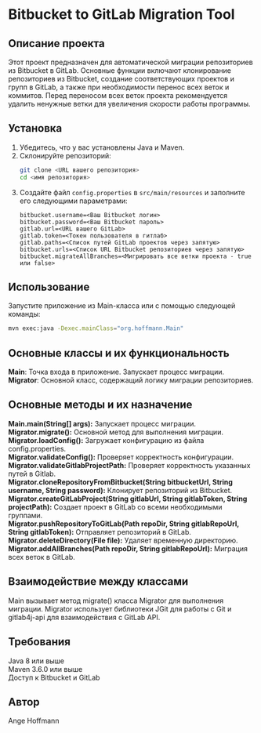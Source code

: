 # Bitbucket to GitLab Migration Tool
## Описание проекта
Этот проект предназначен для автоматической миграции репозиториев из Bitbucket в GitLab.
Основные функции включают клонирование репозиториев из Bitbucket, создание соответствующих проектов и групп в GitLab,
а также при необходимости перенос всех веток и коммитов. Перед переносом всех веток проекта рекомендуется удалить
ненужные ветки для увеличения скорости работы программы.
## Установка
1. Убедитесь, что у вас установлены Java и Maven.
2. Склонируйте репозиторий:
    ```bash
    git clone <URL вашего репозитория>
    cd <имя репозитория>
    ```
3. Создайте файл `config.properties` в `src/main/resources` и заполните его следующими параметрами:
    ```properties
    bitbucket.username=<Ваш Bitbucket логин>
    bitbucket.password=<Ваш Bitbucket пароль>
    gitlab.url=<URL вашего GitLab>
    gitlab.token=<Токен пользователя в гитлаб>
    gitlab.paths=<Список путей GitLab проектов через запятую>
    bitbucket.urls=<Список URL Bitbucket репозиториев через запятую>
    bitbucket.migrateAllBranches=<Мигрировать все ветки проекта - true или false>
    ```
## Использование
Запустите приложение из Main-класса или с помощью следующей команды:
```bash
mvn exec:java -Dexec.mainClass="org.hoffmann.Main"
```

## Основные классы и их функциональность
**Main**: Точка входа в приложение. Запускает процесс миграции.  
**Migrator**: Основной класс, содержащий логику миграции репозиториев.
## Основные методы и их назначение
**Main.main(String[] args):** Запускает процесс миграции.  
**Migrator.migrate():** Основной метод для выполнения миграции.  
**Migrator.loadConfig():** Загружает конфигурацию из файла config.properties.  
**Migrator.validateConfig():** Проверяет корректность конфигурации.  
**Migrator.validateGitlabProjectPath:** Проверяет корректность указанных путей в Gitlab.  
**Migrator.cloneRepositoryFromBitbucket(String bitbucketUrl, String username, String password):** Клонирует репозиторий из Bitbucket.  
**Migrator.createGitLabProject(String gitlabUrl, String gitlabToken, String projectPath):** Создает проект в GitLab со всеми необходимыми группами.  
**Migrator.pushRepositoryToGitLab(Path repoDir, String gitlabRepoUrl, String gitlabToken):** Отправляет репозиторий в GitLab.  
**Migrator.deleteDirectory(File file):** Удаляет временную директорию.  
**Migrator.addAllBranches(Path repoDir, String gitlabRepoUrl):** Миграция всех веток в GitLab.
## Взаимодействие между классами
Main вызывает метод migrate() класса Migrator для выполнения миграции.
Migrator использует библиотеки JGit для работы с Git и gitlab4j-api для взаимодействия с GitLab API.
## Требования
Java 8 или выше  
Maven 3.6.0 или выше  
Доступ к Bitbucket и GitLab
## Автор
Ange Hoffmann